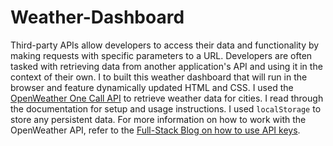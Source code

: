 # Weather-Dashboard
Third-party APIs allow developers to access their data and functionality by making requests with specific parameters to a URL. Developers are often tasked with retrieving data from another application's API and using it in the context of their own. I to built this weather dashboard that will run in the browser and feature dynamically updated HTML and CSS.  I used the [OpenWeather One Call API](https://openweathermap.org/api/one-call-api) to retrieve weather data for cities. I read through the documentation for setup and usage instructions. I used `localStorage` to store any persistent data. For more information on how to work with the OpenWeather API, refer to the [Full-Stack Blog on how to use API keys](https://coding-boot-camp.github.io/full-stack/apis/how-to-use-api-keys).
